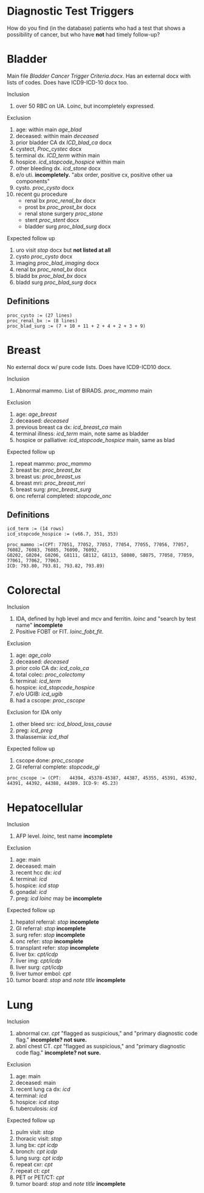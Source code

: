 Diagnostic Test Triggers
========

How do you find (in the database) patients who had a test that shows a possibility of cancer, but who have **not** had timely follow-up?


Bladder
========

Main file *Bladder Cancer Trigger Criteria.docx*. Has an external docx with lists of codes. Does have ICD9-ICD-10 docx too.

Inclusion

1. over 50 RBC on UA. Loinc, but incompletely expressed.

Exclusion

1. age: within main *age_blad*
2. deceased: within main *deceased*
3. prior bladder CA dx *ICD_blad_ca* docx
4. cystect, *Proc_cystec* docx
5. terminal dx. *ICD_term* within main
6. hospice. *icd_stopcode_hospice* within main
7. other bleeding dx. *icd_stone* docx
8. e/o uti. **incompletely.** "abx order, positive cx, positive other ua components"
9. cysto. *proc_cysto* docx
10. recent gu procedure
    - renal bx *proc_renal_bx* docx
    - prost bx *proc_prost_bx*  docx 
    - renal stone surgery *proc_stone*
    - stent *proc_stent* docx
    - bladder surg *proc_blad_surg* docx

Expected follow up

1. uro visit *stop* docx but **not listed at all**
2. cysto *proc_cysto* docx
3. imaging *proc_blad_imaging* docx
4. renal bx *proc_renal_bx* docx
5. bladd bx *proc_blad_bx* docx
6. bladd surg *proc_blad_surg* docx

Definitions
--------
```
proc_cysto := (27 lines)
proc_renal_bx := (8 lines)
proc_blad_surg := (7 + 10 + 11 + 2 + 4 + 2 + 3 + 9)
```


Breast
========

No external docx w/ pure code lists. Does have ICD9-ICD10 docx.

Inclusion

1. Abnormal mammo. List of BIRADS. *proc_mammo* main

Exclusion

1. age: *age_breast*
2. deceased: *deceased*
3. previous breast ca dx: *icd_breast_ca* main
4. terminal illness: *icd_term* main, note same as bladder
5. hospice or palliative: *icd_stopcode_hospice* main, same as blad

Expected follow up

1. repeat mammo: *proc_mammo*
2. breast bx: *proc_breast_bx*
3. breast us: *proc_breast_us*
4. breast mri: *proc_breast_mri* 
5. breast surg: *proc_breast_surg*
6. onc referral completed: *stopcode_onc*

Definitions
--------
```
icd_term := (14 rows)
icd_stopcode_hospice := (v66.7, 351, 353)

proc_mammo :=(CPT: 77051, 77052, 77053, 77054, 77055, 77056, 77057, 76082, 76083, 76085, 76090, 76092, 
G0202, G0204, G0206, G8111, G8112, G8113, S8080, S8075, 77058, 77059, 77061, 77062, 77063. 
ICD: 793.80, 793.81, 793.82, 793.89)
```


Colorectal
========
Inclusion

1. IDA, defined by hgb level and mcv and ferritin. *loinc* and "search by test name" **incomplete**
2. Positive FOBT or FIT. *loinc_fobt_fit*.

Exclusion

1. age: *age_colo*
2. deceased: *deceased*
3. prior colo CA dx: *icd_colo_ca*
4. total colec: *proc_colectomy*
5. terminal: *icd_term*
6. hospice: *icd_stopcode_hospice*
7. e/o UGIB: *icd_ugib*
8. had a cscope: *proc_cscope*

Exclusion for IDA only

1. other bleed src: *icd_blood_loss_cause*
2. preg: *icd_preg*
3. thalassemia: *icd_thal*

Expected follow up

1. cscope done: *proc_cscope*
2. GI referral complete: *stopcode_gi*

`proc_cscope := (CPT: 	44394, 45378-45387, 44387, 45355, 45391, 45392, 44391, 44392, 44388, 44389. ICD-9: 45.23)`


Hepatocellular
========
Inclusion

1. AFP level. *loinc*, test name **incomplete**

Exclusion

1. age: main
2. deceased: main
3. recent hcc dx: *icd*
4. terminal: *icd*
5. hospice: *icd stop*
6. gonadal: *icd*
7. preg: *icd* *loinc* may be **incomplete**


Expected follow up

1. hepatol referral: *stop* **incomplete**
2. GI referral: *stop* **incomplete**
3. surg refer: *stop* **incomplete**
4. onc refer: *stop* **incomplete**
5. transplant refer: *stop* **incomplete**
6. liver bx: *cpt/icdp*
7. liver img: *cpt/icdp*
8. liver surg: *cpt/icdp*
9. liver tumor embol: *cpt*
10. tumor board: *stop* and *note title* **incomplete**


Lung
========
Inclusion

1. abnormal cxr. *cpt* "flagged as suspicious," and "primary diagnostic code flag." **incomplete? not sure.**
2. abnl chest CT. *cpt* "flagged as suspicious," and "primary diagnostic code flag." **incomplete? not sure.**

Exclusion

1. age: main
2. deceased: main
3. recent lung ca dx: *icd*
4. terminal: *icd*
5. hospice: *icd* *stop*
6. tuberculosis: *icd*

Expected follow up

1. pulm visit: *stop*
2. thoracic visit: *stop*
3. lung bx: *cpt* *icdp*
4. bronch: *cpt* *icdp*
5. lung surg: *cpt* *icdp*
6. repeat cxr: *cpt*
7. repeat ct: *cpt*
8. PET or PET/CT: *cpt*
9. tumor board: *stop* and *note title* **incomplete**
